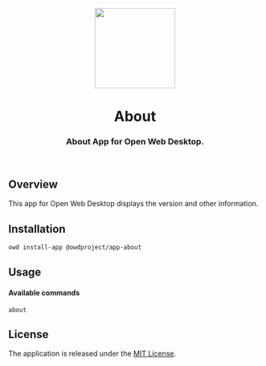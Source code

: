 <p align="center">
  <img width="160" height="160" src="https://avatars.githubusercontent.com/u/65117737?s=160&v=4" />
</p>
<h1 align="center">About</h1>
<h3 align="center">
  About App for Open Web Desktop.
</h3>

<br />

## Overview

This app for Open Web Desktop displays the version and other information.

## Installation

```bash
owd install-app @owdproject/app-about
```

## Usage

#### Available commands

```
about
```

## License

The application is released under the [MIT License](LICENSE).
